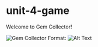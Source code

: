 # unit-4-game

Welcome to Gem Collector!

![Gem Collector](assets\images\gem-game.JPGg)
Format: ![Alt Text](url)